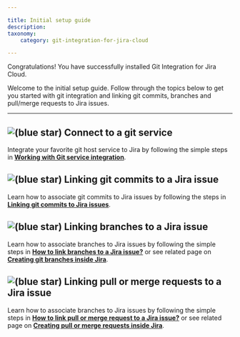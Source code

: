 ```yaml
---

title: Initial setup guide
description:
taxonomy:
    category: git-integration-for-jira-cloud

---
```

Congratulations! You have successfully installed Git Integration for Jira Cloud.

Welcome to the initial setup guide. Follow through the topics below to get you started with git integration and linking git commits, branches and pull/merge requests to Jira issues.

* * *

## ![(blue star)](https://bigbrassband.atlassian.net/wiki/s/-1639011364/6452/8b4898d3c114827e64ec143b4fa79bb76a6cfa5b/_/images/icons/emoticons/star_blue.png) Connect to a git service

Integrate your favorite git host service to Jira by following the simple steps in [**Working with Git service integration**](/git-integration-for-jira-cloud/git-integration-configuration-page/).

## ![(blue star)](https://bigbrassband.atlassian.net/wiki/s/-1639011364/6452/8b4898d3c114827e64ec143b4fa79bb76a6cfa5b/_/images/icons/emoticons/star_blue.png) Linking git commits to a Jira issue

Learn how to associate git commits to Jira issues by following the steps in [**Linking git commits to Jira issues**](/git-integration-for-jira-cloud/linking-git-commits-to-jira-issues/).

## ![(blue star)](https://bigbrassband.atlassian.net/wiki/s/-1639011364/6452/8b4898d3c114827e64ec143b4fa79bb76a6cfa5b/_/images/icons/emoticons/star_blue.png) Linking branches to a Jira issue

Learn how to associate branches to Jira issues by following the simple steps in [**How to link branches to a Jira issue?**](/wiki/spaces/GITCLOUD/pages/2090729485) or see related page on [**Creating git branches inside Jira**](/git-integration-for-jira-cloud/Create-branch).

## ![(blue star)](https://bigbrassband.atlassian.net/wiki/s/-1639011364/6452/8b4898d3c114827e64ec143b4fa79bb76a6cfa5b/_/images/icons/emoticons/star_blue.png) Linking pull or merge requests to a Jira issue

Learn how to associate branches to Jira issues by following the simple steps in [**How to link pull or merge request to a Jira issue?**](/wiki/spaces/GITCLOUD/pages/2091220997) or see related page on [**Creating pull or merge requests inside Jira**](/git-integration-for-jira-cloud/create-pull-or-merge-request/).

